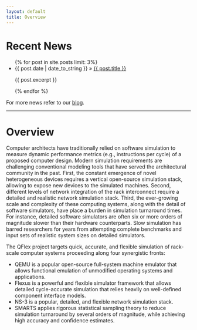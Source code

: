 ```yaml
---
layout: default
title: Overview
---
```


# Recent News

<div class="posts">

<ul>
  {% for post in site.posts limit: 3%}
    <li>
        <span class="recent-news-date">{{ post.date | date_to_string }} »</span>
        <a href="{{ post.url }}" >{{ post.title }}</a>
        <p>{{ post.excerpt }}</p>
    </li>
  {% endfor %}
</ul>

For more news refer to our <a href="{{ site.baseurl }}{{ site.blog_path }}" >blog</a>.

</div>

------------

# Overview

Computer architects have traditionally relied on software simulation to measure dynamic performance metrics (e.g., instructions per cycle) of a proposed computer design. Modern simulation requirements are challenging conventional modeling tools that have served the architectural community in the past. First, the constant emergence of novel heterogeneous devices requires a vertical open-source simulation stack, allowing to expose new devices to the simulated machines. Second, different levels of network integration of the rack interconnect require a detailed and realistic network simulation stack. Third, the ever-growing scale and complexity of these computing systems, along with the detail of software simulators, have place a burden in simulation turnaround times. For instance, detailed software simulators are often six or more orders of magnitude slower than their hardware counterparts. Slow simulation has barred researchers for years from attempting complete benchmarks and input sets of realistic system sizes on detailed simulators.


The QFlex project targets quick, accurate, and flexible simulation of rack-scale computer systems proceeding along four synergistic fronts:

* QEMU is a popular open-source full-system machine emulator that allows functional emulation of unmodified operating systems and applications.
* Flexus is a powerful and flexible simulator framework that allows detailed cycle-accurate simulation that relies heavily on well-defined component interface models.
* NS-3 is a popular, detailed, and flexible network simulation stack.
* SMARTS applies rigorous statistical sampling theory to reduce simulation turnaround by several orders of magnitude, while achieving high accuracy and confidence estimates. 
